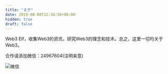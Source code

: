 ```yaml
---
title: "关于"
date: 2019-08-08T12:34:56+08:00
hidden: true
draft: false
---
```


Web3 Elf，收集Web3的资讯，研究Web3的理念和技术。总之，这里一切均关于Web3。

合作请添加微信：24967604(注明来意)

![微信](/images/thuhhqq.jpg)

